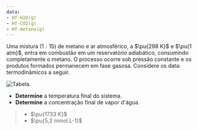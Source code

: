 ```yaml
---
data:
- Hf-H2O(g)
- Hf-CO2(g)
- Hf-metano(g)
---
```

Uma mistura ($1:15$) de metano e ar atmosférico, a $\pu{298 K}$ e $\pu{1 atm}$, entra em combustão em um reservatório adiabático, consumindo completamente o metano. O processo ocorre sob pressão constante e os produtos formados permanecem em fase gasosa.
Considere os data: termodinâmicos a seguir.

![Tabela.](2A40-1P.svg)

- **Determine** a temperatura final do sistema.
- **Determine** a concentração final de vapor d'água.

> - $\pu{1733 K}$
> - $\pu{5,2 mmol.L-1}$
